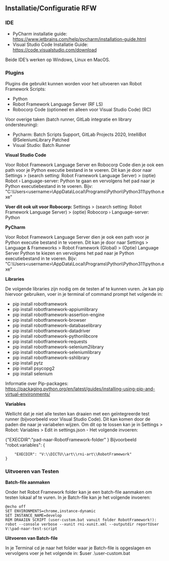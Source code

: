 ## Installatie/Configuratie RFW
### IDE

- PyCharm installatie guide: https://www.jetbrains.com/help/pycharm/installation-guide.html
- Visual Studio Code Installatie Guide: https://code.visualstudio.com/download

Beide IDE’s werken op Windows, Linux en MacOS.

### Plugins
Plugins die gebruikt kunnen worden voor het uitvoeren van Robot Framework Scripts:
- Python
- Robot Framework Language Server (RF LS)
- Robocorp Code (optioneel en alleen voor Visual Studio Code) (RC)

Voor overige taken (batch runner, GitLab integratie en library ondersteuning):
- Pycharm: Batch Scripts Support, GitLab Projects 2020, IntelliBot @SeleniumLibrary Patched
- Visual Studio: Batch Runner

**Visual Studio Code**

Voor Robot Framework Language Server en Robocorp Code dien je ook een path voor je Python executie bestand in te voeren. Dit kan je door naar  Settings > (search setting: Robot Framework Language Server) > (optie) Robot › Language-server: Python te gaan en vervolgens het pad naar je Python executiebestand in te voeren. Bijv: "C:\Users\<username>\AppData\Local\Programs\Python\Python311\python.exe"

**Voer dit ook uit voor Robocorp:**
Settings > (search setting: Robot Framework Language Server) > (optie) Robocorp › Language-server: Python
 
**PyCharm**

Voor Robot Framework Language Server dien je ook een path voor je Python executie bestand in te voeren. Dit kan je door naar Settings > Language & Frameworks > Robot Framework (Global) > (Optie) Language Server Python te kiezen en vervolgens het pad naar je Python executiebestand in te voeren. Bijv:
 "C:\Users\<username>\AppData\Local\Programs\Python\Python311\python.exe"
 
 **Libraries**

 De volgende libraries zijn nodig om de testen af te kunnen vuren. Je kan pip hiervoor gebruiken, voer in je terminal of command prompt het volgende in:
- pip install robotframework
- pip install robotframework-appiumlibrary
- pip install robotframework-assertion-engine
- pip install robotframework-browser
- pip install robotframework-databaselibrary
- pip install robotframework-datadriver
- pip install robotframework-pythonlibcore
- pip install robotframework-requests
- pip install robotframework-selenium2library
- pip install robotframework-seleniumlibrary
- pip install robotframework-sshlibrary
- pip install pytz
- pip install psycopg2
- pip install selenium

Informatie over Pip-packages: https://packaging.python.org/en/latest/guides/installing-using-pip-and-virtual-environments/

 **Variables** 

 Wellicht dat je niet alle testen kan draaien met een geïntegreerde test runner (bijvoorbeeld voor Visual Studio Code). Dit kan komen door de paden die naar je variabelen wijzen. Om dit op te lossen kan je in Settings > Robot: Variables > Edit in settings.json - Het volgende invoeren:
 
 {"EXECDIR":"pad-naar-RobotFramework-folder" } 
 Bijvoorbeeld
     "robot.variables": {
        
        "EXECDIR": "V:\\DICTU\\art\\rni-art\\RobotFramework"
    }
    
### Uitvoeren van Testen
**Batch-file aanmaken**

Onder het Robot Framework folder kan je een batch-file aanmaken om testen lokaal af te vuren.
In je Batch-file kan je het volgende invoeren:

```
@echo off
SET ENVIRONMENTS=chrome,instance-dynamic
SET INSTANCE_NAME=develop
REM DRAAIEN SCRIPT (user-custom.bat vanuit folder RobotFramework!):
robot --console verbose --xunit rni-xunit.xml --outputdir reportUser V:\pad-naar-test-script
```

**Uitvoeren van Batch-file**

In je Terminal cd je naar het folder waar je Batch-file is opgeslagen en vervolgens voer je het volgende in:
$user .\user-custom.bat
